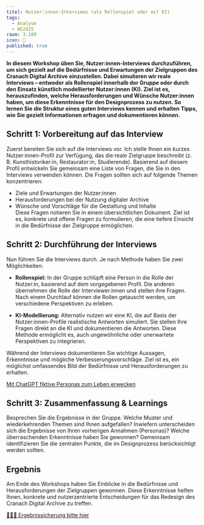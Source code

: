 ```yaml
---
titel: Nutzer:innen-Interviews (als Rollenspiel oder mit KI)
tags: 
  - Analyse
  - WS2425
raum: 3.109
icon: 🎨
published: true
---
```



**In diesem Workshop üben Sie, Nutzer:innen-Interviews durchzuführen, um sich gezielt auf die Bedürfnisse und Erwartungen der Zielgruppen des Cranach Digital Archive einzustellen. Dabei simulieren wir reale Interviews – entweder als Rollenspiel innerhalb der Gruppe oder durch den Einsatz künstlich modellierter Nutzer:innen (KI). Ziel ist es, herauszufinden, welche Herausforderungen und Wünsche Nutzer:innen haben, um diese Erkenntnisse für den Designprozess zu nutzen. So lernen Sie die Struktur eines guten Interviews kennen und erhalten Tipps, wie Sie gezielt Informationen erfragen und dokumentieren können.**



<div class="is-medium">

## Schritt 1: Vorbereitung auf das Interview

Zuerst bereiten Sie sich auf die Interviews vor. Ich stelle Ihnen ein kurzes Nutzer:innen-Profil zur Verfügung, das die reale Zielgruppe beschreibt (z. B. Kunsthistoriker:in, Restaurator:in, Studierende). Basierend auf diesem Profil entwickeln Sie gemeinsam eine Liste von Fragen, die Sie in den Interviews verwenden können. Die Fragen sollten sich auf folgende Themen konzentrieren:  
- Ziele und Erwartungen der Nutzer:innen
- Herausforderungen bei der Nutzung digitaler Archive 
- Wünsche und Vorschläge für die Gestaltung und Inhalte  
Diese Fragen notieren Sie in einem übersichtlichen Dokument. Ziel ist es, konkrete und offene Fragen zu formulieren, die eine tiefere Einsicht in die Bedürfnisse der Zielgruppe ermöglichen.


## Schritt 2: Durchführung der Interviews
Nun führen Sie die Interviews durch. Je nach Methode haben Sie zwei Möglichkeiten:  

- **Rollenspiel:** In der Gruppe schlüpft eine Person in die Rolle der Nutzer:in, basierend auf dem vorgegebenen Profil. Die anderen übernehmen die Rolle der Interviewer:innen und stellen ihre Fragen. Nach einem Durchlauf können die Rollen getauscht werden, um verschiedene Perspektiven zu erleben.  

- **KI-Modellierung:** Alternativ nutzen wir eine KI, die auf Basis der Nutzer:innen-Profile realistische Antworten simuliert. Sie stellen Ihre Fragen direkt an die KI und dokumentieren die Antworten. Diese Methode ermöglicht es, auch ungewöhnliche oder unerwartete Perspektiven zu integrieren.  

Während der Interviews dokumentieren Sie wichtige Aussagen, Erkenntnisse und mögliche Verbesserungsvorschläge. Ziel ist es, ein möglichst umfassendes Bild der Bedürfnisse und Herausforderungen zu erhalten.

[Mit ChatGPT fiktive Personas zum Leben erwecken](https://german.tech/mit-chatgpt-fiktive-personas-zum-leben-erwecken/)

## Schritt 3: Zusammenfassung & Learnings

Besprechen Sie die Ergebnisse in der Gruppe. Welche Muster und wiederkehrenden Themen sind Ihnen aufgefallen? Inwiefern unterscheiden sich die Ergebnisse von Ihren vorherigen Annahmen (Personas)? Welche überraschenden Erkenntnisse haben Sie gewonnen? Gemeinsam identifizieren Sie die zentralen Punkte, die im Designprozess berücksichtigt werden sollten. 

## Ergebnis

Am Ende des Workshops haben Sie Einblicke in die Bedürfnisse und Herausforderungen der Zielgruppen gewonnen. Diese Erkenntnisse helfen Ihnen, konkrete und nutzerzentrierte Entscheidungen für das Redesign des Cranach Digital Archive zu treffen.

[🧑🏽‍🏫 Ergebnissicherung bitte hier](https://miro.com/app/board/uXjVN6hnIhQ=/?share_link_id=379133786535)

</div>

